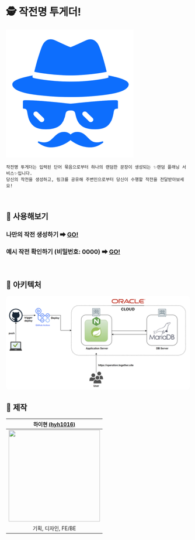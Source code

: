 # 🕵️ 작전명 투게더!

<img src="./favicon.png" width="350px" height="350px" alt="logo" />

```
작전명 투게더는 입력된 단어 묶음으로부터 하나의 랜덤한 문장이 생성되는 ✨랜덤 플래닝 서비스✨입니다. 
당신의 작전을 생성하고, 링크를 공유해 주변인으로부터 당신이 수행할 작전을 전달받아보세요!
```

<br>

## 🚀 사용해보기

### 나만의 작전 생성하기 ➡ <a href="https://operation-together.com" target="_blank">GO!</a>

### 예시 작전 확인하기 (비밀번호: 0000) ➡ <a href="https://operation-together.com/operations/e3f08070-eec0-4d6e-a9b8-eaf2e6bcada2" target="_blank">GO!</a>

<br>

## 🧱 아키텍처

<img src="./system-architecture.png" style="width: 800px; border-radius: 8px;" />

<br>

## 📝 제작

| 하이현 [(hyh1016)](https://github.com/hyh1016) |
| :---: |
| <img src ="https://avatars.githubusercontent.com/u/59721541?v=4" width = "250px" height="250px" /> |
| 기획, 디자인, FE/BE |
